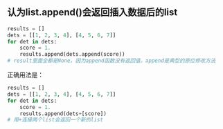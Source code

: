 ## 认为list.append()会返回插入数据后的list

```python
results = []
dets = [[1, 2, 3, 4], [4, 5, 6, 7]]
for det in dets:
    score = 1.
    results.append(dets.append(score))
# result里面全都是None，因为append函数没有返回值。append是典型的原位修改方法
```

正确用法是：

```python
results = []
dets = [[1, 2, 3, 4], [4, 5, 6, 7]]
for det in dets:
    score = 1.
    results.append(dets+[score])
# 用+连接两个list会返回一个新的list
```

